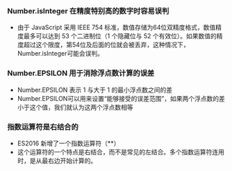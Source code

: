 ### Number.isInteger 在精度特别高的数字时容易误判
* 由于 JavaScript 采用 IEEE 754 标准，数值存储为64位双精度格式，数值精度最多可以达到 53 个二进制位（1 个隐藏位与 52 个有效位）。如果数值的精度超过这个限度，第54位及后面的位就会被丢弃，这种情况下，Number.isInteger可能会误判。

### Number.EPSILON 用于消除浮点数计算的误差
* Number.EPSILON 表示 1 与大于 1 的最小浮点数之间的差
* Number.EPSILON可以用来设置“能够接受的误差范围”，如果两个浮点数的差小于这个值，我们就认为这两个浮点数相等

### 指数运算符是右结合的
* ES2016 新增了一个指数运算符（**）
* 这个运算符的一个特点是右结合，而不是常见的左结合。多个指数运算符连用时，是从最右边开始计算的。